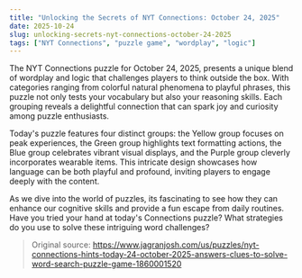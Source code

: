 ```yaml
---
title: "Unlocking the Secrets of NYT Connections: October 24, 2025"
date: 2025-10-24
slug: unlocking-secrets-nyt-connections-october-24-2025
tags: ["NYT Connections", "puzzle game", "wordplay", "logic"]
---
```


The NYT Connections puzzle for October 24, 2025, presents a unique blend of wordplay and logic that challenges players to think outside the box. With categories ranging from colorful natural phenomena to playful phrases, this puzzle not only tests your vocabulary but also your reasoning skills. Each grouping reveals a delightful connection that can spark joy and curiosity among puzzle enthusiasts.

Today's puzzle features four distinct groups: the Yellow group focuses on peak experiences, the Green group highlights text formatting actions, the Blue group celebrates vibrant visual displays, and the Purple group cleverly incorporates wearable items. This intricate design showcases how language can be both playful and profound, inviting players to engage deeply with the content.

As we dive into the world of puzzles, its fascinating to see how they can enhance our cognitive skills and provide a fun escape from daily routines. Have you tried your hand at today's Connections puzzle? What strategies do you use to solve these intriguing word challenges?
> Original source: https://www.jagranjosh.com/us/puzzles/nyt-connections-hints-today-24-october-2025-answers-clues-to-solve-word-search-puzzle-game-1860001520